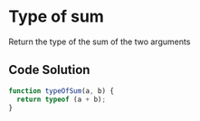 # Type of sum

Return the type of the sum of the two arguments


## Code Solution

```js
function typeOfSum(a, b) {
  return typeof (a + b);
}

```